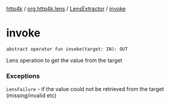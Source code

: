 [http4k](../../index.md) / [org.http4k.lens](../index.md) / [LensExtractor](index.md) / [invoke](./invoke.md)

# invoke

`abstract operator fun invoke(target: IN): OUT`

Lens operation to get the value from the target

### Exceptions

`LensFailure` - if the value could not be retrieved from the target (missing/invalid etc)